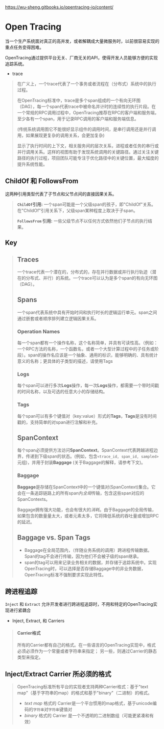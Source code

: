 https://wu-sheng.gitbooks.io/opentracing-io/content/

# Open Tracing

当一个生产系统面对真正的高并发，或者解耦成大量微服务时，以前很容易实现的重点任务变得困难。

OpenTracing通过提供平台无关、厂商无关的API，使得开发人员能够方便的实现追踪系统。



- trace

> 在广义上，一个trace代表了一个事务或者流程在（分布式）系统中的执行过程。
>
> 在OpenTracing标准中，trace是多个span组成的一个有向无环图（DAG），每一个span代表trace中被命名并计时的连续性的执行片段。在一个常规的RPC调用过程中，OpenTracing推荐在RPC的客户端和服务端，至少各有一个span，用于记录RPC调用的客户端和服务端信息。
>
> (传统系统调用图它不能很好显示组件的调用时间，是串行调用还是并行调用，如果展现更复杂的调用关系，会更加复杂)
>
> 显示了执行时间的上下文，相关服务间的层次关系，进程或者任务的串行或并行调用关系。这样的视图有助于发现系统调用的关键路径。通过关注关键路径的执行过程，项目团队可能专注于优化路径中的关键位置，最大幅度的提升系统性能。

## ChildOf 和 FollowsFrom

这两种引用类型代表了子节点和父节点间的直接因果关系。

> **`ChildOf`引用:** 一个span可能是一个父级span的孩子，即"ChildOf"关系。在"ChildOf"引用关系下，父级span某种程度上取决于子span。
>
> **`FollowsFrom` 引用:** 一些父级节点不以任何方式依然他们子节点的执行结果。

## Key

> ## Traces
>
> 一个trace代表一个潜在的，分布式的，存在并行数据或并行执行轨迹（潜在的分布式、并行）的系统。一个trace可以认为是多个span的有向无环图（DAG）。
>
> ## Spans
>
> 一个span代表系统中具有开始时间和执行时长的逻辑运行单元。span之间通过嵌套或者顺序排列建立逻辑因果关系。
>
> ### Operation Names
>
> 每一个span都有一个操作名称，这个名称简单，并具有可读性高。（例如：一个RPC方法的名称，一个函数名，或者一个大型计算过程中的子任务或阶段）。span的操作名应该是一个抽象、通用的标识，能够明确的、具有统计意义的名称；更具体的子类型的描述，请使用Tags
>
> ### Logs
>
> 每个span可以进行多次**Logs**操作，每一次**Logs**操作，都需要一个带时间戳的时间名称，以及可选的任意大小的存储结构。
>
> ### Tags
>
> 每个span可以有多个键值对（key:value）形式的**Tags**，**Tags**是没有时间戳的，支持简单的对span进行注解和补充。
>
> ## SpanContext
>
> 每个span必须提供方法访问**SpanContext**。SpanContext代表跨越进程边界，传递到下级span的状态。(例如，包含`<trace_id, span_id, sampled>`元组)，并用于封装**Baggage** (关于Baggage的解释，请参考下文)。
>
> ### Baggage
>
> **Baggage**是存储在SpanContext中的一个键值对(SpanContext)集合。它会在一条追踪链路上的所有span内*全局*传输，包含这些span对应的SpanContexts。
>
> Baggage拥有强大功能，也会有很大的*消耗*。由于Baggage的全局传输，如果包含的数量量太大，或者元素太多，它将降低系统的吞吐量或增加RPC的延迟。
>
> ## Baggage vs. Span Tags
>
> - Baggage在全局范围内，（伴随业务系统的调用）跨进程传输数据。Span的tag不会进行传输，因为他们不会被子级的span继承。
> - span的tag可以用来记录业务相关的数据，并存储于追踪系统中。实现OpenTracing时，可以选择是否存储Baggage中的非业务数据，OpenTracing标准不强制要求实现此特性。
>
> 





## 跨进程追踪

`Inject` 和 `Extract` 允许开发者进行跨进程追踪时，不用和特定的OpenTracing实现进行紧耦合

- Inject, Extract, 和 Carriers

> #### Carrier格式
>
> 所有的Carrier都有自己的格式。在一些语言的OpenTracing实现中，格式必须必须作为一个常量或者字符串来指定； 另一些，则通过Carrier的静态类型来指定。



## Inject/Extract Carrier 所必须的格式

> OpenTracing标准所有平台的实现者支持两种Carrier格式：基于"text map"（基于字符串的map）的格式和基于"binary"（二进制）的格式。
>
> - *text map* 格式的 Carrier是一个平台惯用的map格式，基于unicode编码的`字符串`对`字符串`键值对
> - *binary* 格式的 Carrier 是一个不透明的二进制数组（可能更紧凑和有效）
>
> 



